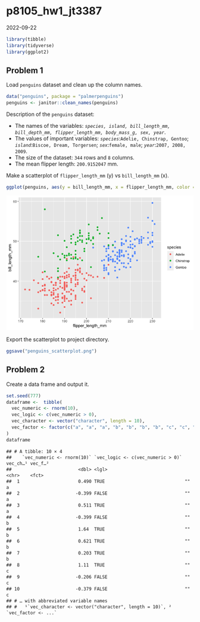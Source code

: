 p8105_hw1_jt3387
================
2022-09-22

``` r
library(tibble)
library(tidyverse)
library(ggplot2)
```

## Problem 1

Load `penguins` dataset and clean up the column names.

``` r
data("penguins", package = "palmerpenguins")
penguins <- janitor::clean_names(penguins)
```

Description of the `penguins` dataset:

-   The names of the variables:
    *`species, island, bill_length_mm, bill_depth_mm, flipper_length_mm, body_mass_g, sex, year`*.
-   The values of important variables:
    *`species`*:`Adelie, Chinstrap, Gentoo`;
    *`island`*:`Biscoe, Dream, Torgersen`; *`sex`*:`female, male`;
    *`year`*:`2007, 2008, 2009`.
-   The size of the dataset: `344` rows and `8` columns.
-   The mean flipper length: `200.9152047` mm.

Make a scatterplot of `flipper_length_mm` (y) vs `bill_length_mm` (x).

``` r
ggplot(penguins, aes(y = bill_length_mm, x = flipper_length_mm, color = species)) + geom_point()
```

![](p8105_hw1_jt3387_files/figure-gfm/unnamed-chunk-3-1.png)<!-- -->

Export the scatterplot to project directory.

``` r
ggsave("penguins_scatterplot.png")
```

## Problem 2

Create a data frame and output it.

``` r
set.seed(777)
dataframe <-  tibble(
  vec_numeric <- rnorm(10),
  vec_logic <- c(vec_numeric > 0),
  vec_character <- vector("character", length = 10),
  vec_factor <- factor(c("a", "a", "a", "b", "b", "b", "b", "c", "c", "c"))
)
dataframe
```

    ## # A tibble: 10 × 4
    ##    `vec_numeric <- rnorm(10)` `vec_logic <- c(vec_numeric > 0)` vec_ch…¹ vec_f…²
    ##                         <dbl> <lgl>                             <chr>    <fct>  
    ##  1                      0.490 TRUE                              ""       a      
    ##  2                     -0.399 FALSE                             ""       a      
    ##  3                      0.511 TRUE                              ""       a      
    ##  4                     -0.399 FALSE                             ""       b      
    ##  5                      1.64  TRUE                              ""       b      
    ##  6                      0.621 TRUE                              ""       b      
    ##  7                      0.203 TRUE                              ""       b      
    ##  8                      1.11  TRUE                              ""       c      
    ##  9                     -0.206 FALSE                             ""       c      
    ## 10                     -0.379 FALSE                             ""       c      
    ## # … with abbreviated variable names
    ## #   ¹​`vec_character <- vector("character", length = 10)`, ²​`vec_factor <- ...`
